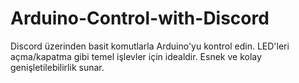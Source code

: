 # Arduino-Control-with-Discord
Discord üzerinden basit komutlarla Arduino'yu kontrol edin. LED'leri açma/kapatma gibi temel işlevler için idealdir. Esnek ve kolay genişletilebilirlik sunar.
